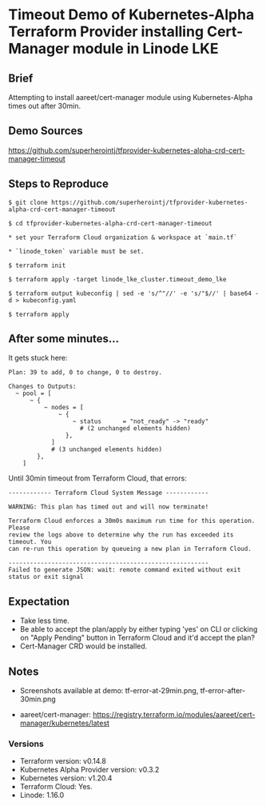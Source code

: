 # Timeout Demo of Kubernetes-Alpha Terraform Provider installing Cert-Manager module in Linode LKE

## Brief

Attempting to install aareet/cert-manager module using Kubernetes-Alpha times out after 30min.

## Demo Sources
https://github.com/superherointj/tfprovider-kubernetes-alpha-crd-cert-manager-timeout

## Steps to Reproduce
```
$ git clone https://github.com/superherointj/tfprovider-kubernetes-alpha-crd-cert-manager-timeout

$ cd tfprovider-kubernetes-alpha-crd-cert-manager-timeout

* set your Terraform Cloud organization & workspace at `main.tf`

* `linode_token` variable must be set.

$ terraform init

$ terraform apply -target linode_lke_cluster.timeout_demo_lke

$ terraform output kubeconfig | sed -e 's/^"//' -e 's/"$//' | base64 -d > kubeconfig.yaml

$ terraform apply
```

## After some minutes...

It gets stuck here:

```
Plan: 39 to add, 0 to change, 0 to destroy.

Changes to Outputs:
  ~ pool = [
      ~ {
          ~ nodes = [
              ~ {
                  ~ status      = "not_ready" -> "ready"
                    # (2 unchanged elements hidden)
                },
            ]
            # (3 unchanged elements hidden)
        },
    ]

```

Until 30min timeout from Terraform Cloud, that errors:

```
------------ Terraform Cloud System Message ------------

WARNING: This plan has timed out and will now terminate!

Terraform Cloud enforces a 30m0s maximum run time for this operation. Please
review the logs above to determine why the run has exceeded its timeout. You
can re-run this operation by queueing a new plan in Terraform Cloud.

--------------------------------------------------------
Failed to generate JSON: wait: remote command exited without exit status or exit signal
```

## Expectation

* Take less time.
* Be able to accept the plan/apply by either typing 'yes' on CLI or clicking on "Apply Pending" button in Terraform Cloud and it'd accept the plan?
* Cert-Manager CRD would be installed.

## Notes

* Screenshots available at demo: tf-error-at-29min.png, tf-error-after-30min.png

* aareet/cert-manager:
https://registry.terraform.io/modules/aareet/cert-manager/kubernetes/latest

### Versions

* Terraform version: v0.14.8
* Kubernetes Alpha Provider version: v0.3.2
* Kubernetes version: v1.20.4
* Terraform Cloud: Yes.
* Linode: 1.16.0
